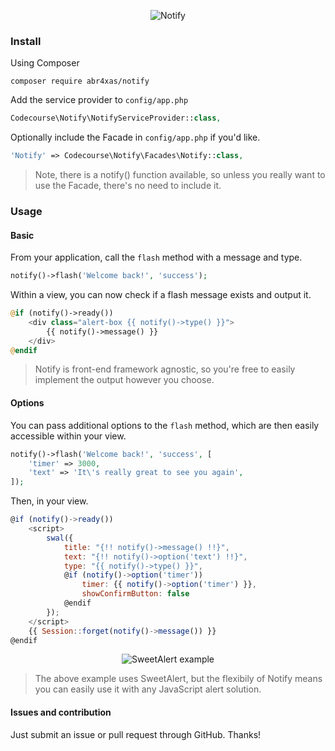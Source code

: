 <p align="center">
    <img alt="Notify" src="https://s3.amazonaws.com/s3.codecourse.com/github/banners/notify.png">
</p>

### Install

Using Composer

```
composer require abr4xas/notify
```

Add the service provider to `config/app.php`

```php
Codecourse\Notify\NotifyServiceProvider::class,
```

Optionally include the Facade in `config/app.php` if you'd like.

```php
'Notify' => Codecourse\Notify\Facades\Notify::class,
```

> Note, there is a notify() function available, so unless you really want to use the Facade, there's no need to include it.

###  Usage

#### Basic

From your application, call the `flash` method with a message and type.

```php
notify()->flash('Welcome back!', 'success');
```

Within a view, you can now check if a flash message exists and output it.

```php
@if (notify()->ready())
    <div class="alert-box {{ notify()->type() }}">
        {{ notify()->message() }}
    </div>
@endif
```
> Notify is front-end framework agnostic, so you're free to easily implement the output however you choose.

#### Options

You can pass additional options to the `flash` method, which are then easily accessible within your view.

```php
notify()->flash('Welcome back!', 'success', [
    'timer' => 3000,
    'text' => 'It\'s really great to see you again',
]);
```

Then, in your view.

```javascript
@if (notify()->ready())
    <script>
        swal({
            title: "{!! notify()->message() !!}",
            text: "{!! notify()->option('text') !!}",
            type: "{{ notify()->type() }}",
            @if (notify()->option('timer'))
                timer: {{ notify()->option('timer') }},
                showConfirmButton: false
            @endif
        });
    </script>
    {{ Session::forget(notify()->message()) }}
@endif
```
<p align="center">
    <img alt="SweetAlert example" src="https://s3.amazonaws.com/s3.codecourse.com/github/notify/swal-example.png">
</p>

> The above example uses SweetAlert, but the flexibily of Notify means you can easily use it with any JavaScript alert solution.

#### Issues and contribution

Just submit an issue or pull request through GitHub. Thanks!
